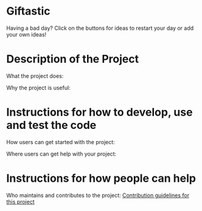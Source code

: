 # Giftastic
Having a bad day?  Click on the buttons for ideas to restart your day or add your own ideas!


# Description of the Project
What the project does:


Why the project is useful:


# Instructions for how to develop, use and test the code
How users can get started with the project:


Where users can get help with your project:


# Instructions for how people can help
Who maintains and contributes to the project:
[Contribution guidelines for this project](docs/CONTRIBUTING.md)


